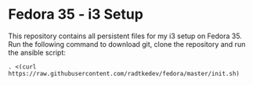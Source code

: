 # Fedora 35 - i3 Setup

This repository contains all persistent files for my i3 setup on Fedora 35. Run the following command to download git, clone the repository and run the ansible script:

```. <(curl https://raw.githubusercontent.com/radtkedev/fedora/master/init.sh)```
